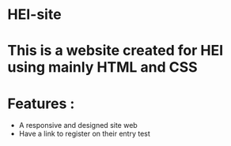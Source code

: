 # HEI-site

# This is a website created for HEI using mainly HTML and CSS 
# Features :
- A responsive and designed site web
- Have a link to register on their entry test
